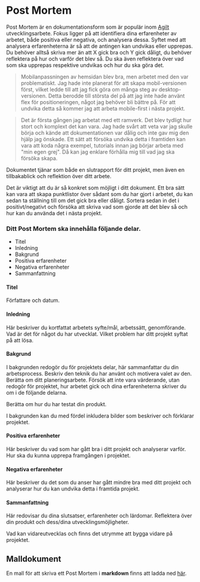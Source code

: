 # Post Mortem

Post Mortem är en dokumentationsform som är populär inom [Agilt ](https://sv.wikipedia.org/wiki/Agil_systemutveckling)utvecklingsarbete. Fokus ligger på att identifiera dina erfarenheter av arbetet, både positiva eller negativa, och analysera dessa. Syftet med att  analysera erfarenheterna är så att de antingen kan undvikas eller upprepas. Du behöver alltså skriva mer än att X gick bra och Y gick dåligt, du behöver reflektera på hur och varför det blev så. Du ska även reflektera över vad som ska upprepas respektive undvikas och hur du ska göra det.

> Mobilanpassningen av hemsidan blev bra, men arbetet med den var problematiskt. Jag hade inte planerat för att skapa mobil-versionen först, vilket ledde till att jag fick göra om många steg av desktop-versionen. Detta berodde till största del på att jag inte hade använt flex för positioneringen, något jag behöver bli bättre på. För att undvika detta så kommer jag att arbeta mobile-first i nästa projekt.

> Det är första gången jag arbetat med ett ramverk. Det blev tydligt hur stort och komplext det kan vara. Jag hade svårt att veta var jag skulle börja och kände att dokumentationen var dålig och inte gav mig den hjälp jag önskade. Ett sätt att försöka undvika detta i framtiden kan vara att koda några exempel, tutorials innan jag börjar arbeta med "min egen grej". Då kan jag enklare förhålla mig till vad jag ska försöka skapa.

Dokumentet tjänar som både en slutrapport för ditt projekt, men även en tillbakablick och reflektion över ditt arbete.

Det är viktigt att du är så konkret som möjligt i ditt dokument. Ett bra sätt kan vara att skapa punktlistor över sådant som du har gjort i arbetet, du kan sedan ta ställning till om det gick bra eller dåligt. Sortera sedan in det i positivt/negativt och försöka att skriva vad som gjorde att det blev så och hur kan du använda det i nästa projekt.

### Ditt Post Mortem ska innehålla följande delar.

* Titel
* Inledning
* Bakgrund
* Positiva erfarenheter
* Negativa erfarenheter
* Sammanfattning

#### Titel

Författare och datum.

#### Inledning

Här beskriver du kortfattat arbetets syfte/mål, arbetssätt, genomförande. Vad är det för något du har utvecklat. Vilket problem har ditt projekt syftat på att lösa.

#### Bakgrund

I bakgrunden redogör du för projektets delar, här sammanfattar du din arbetsprocess. Beskriv den teknik du har använt och motivera valet av den. Berätta om ditt planeringsarbete. Försök att inte vara värderande, utan redogör för projektet, hur arbetet gick och dina erfarenheterna skriver du om i de följande delarna.

Berätta om hur du har testat din produkt.

I bakgrunden kan du med fördel inkludera bilder som beskriver och förklarar projektet.

#### Positiva erfarenheter

Här beskriver du vad som har gått bra i ditt projekt och analyserar varför. Hur ska du kunna upprepa framgången i projektet.

#### Negativa erfarenheter

Här beskriver du det som du anser har gått mindre bra med ditt projekt och analyserar hur du kan undvika detta i framtida projekt.

#### Sammanfattning

Här redovisar du dina slutsatser, erfarenheter och lärdomar. Reflektera över din produkt och dess/dina utvecklingsmöjligheter.

Vad kan vidareutvecklas och finns det utrymme att bygga vidare på projektet.

## Malldokument

En mall för att skriva ett Post Mortem i **markdown** finns att ladda ned [här](https://gist.github.com/jensnti/c377e37ceb4138c4c29c6ab5f5f64c2f).

